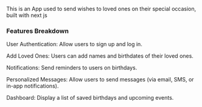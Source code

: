 This is an App used to send wishes to loved ones on their special occasion, built with next js

### Features Breakdown

User Authentication: Allow users to sign up and log in.

Add Loved Ones: Users can add names and birthdates of their loved ones.

Notifications: Send reminders to users on birthdays.

Personalized Messages: Allow users to send messages (via email, SMS, or in-app notifications).

Dashboard: Display a list of saved birthdays and upcoming events.
